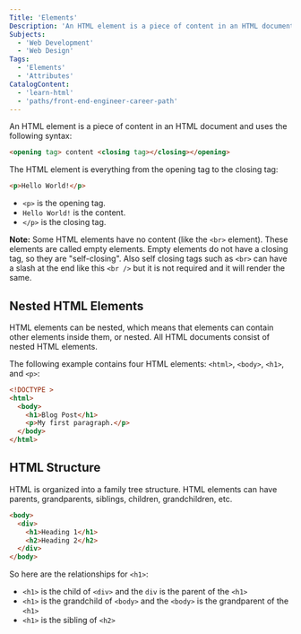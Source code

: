 ```yaml
---
Title: 'Elements'
Description: 'An HTML element is a piece of content in an HTML document and uses the following syntax: html  content   The HTML element is everything from the opening tag to the closing tag: html Hello World!'
Subjects:
  - 'Web Development'
  - 'Web Design'
Tags:
  - 'Elements'
  - 'Attributes'
CatalogContent:
  - 'learn-html'
  - 'paths/front-end-engineer-career-path'
---
```


An HTML element is a piece of content in an HTML document and uses the following syntax:

```html
<opening tag> content <closing tag></closing></opening>
```

The HTML element is everything from the opening tag to the closing tag:

```html
<p>Hello World!</p>
```

- `<p>` is the opening tag.
- `Hello World!` is the content.
- `</p>` is the closing tag.

**Note:** Some HTML elements have no content (like the `<br>` element). These elements are called empty elements. Empty elements do not have a closing tag, so they are "self-closing". Also self closing tags such as `<br>` can have a slash at the end like this `<br />` but it is not required and it will render the same.

## Nested HTML Elements

HTML elements can be nested, which means that elements can contain other elements inside them, or nested. All HTML documents consist of nested HTML elements.

The following example contains four HTML elements: `<html>`, `<body>`, `<h1>`, and `<p>`:

```html
<!DOCTYPE >
<html>
  <body>
    <h1>Blog Post</h1>
    <p>My first paragraph.</p>
  </body>
</html>
```

## HTML Structure

HTML is organized into a family tree structure. HTML elements can have parents, grandparents, siblings, children, grandchildren, etc.

```html
<body>
  <div>
    <h1>Heading 1</h1>
    <h2>Heading 2</h2>
  </div>
</body>
```

So here are the relationships for `<h1>`:

- `<h1>` is the child of `<div>` and the `div` is the parent of the `<h1>`
- `<h1>` is the grandchild of `<body>` and the `<body>` is the grandparent of the `<h1>`
- `<h1>` is the sibling of `<h2>`
